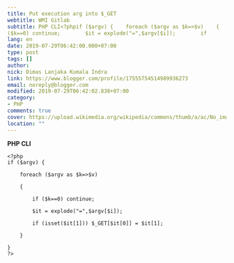 ```yaml
---
title: Put execution arg into $_GET
webtitle: WMI Gitlab
subtitle: PHP CLI<?phpif ($argv) {    foreach ($argv as $k=>$v)    {        if
($k==0) continue;        $it = explode("=",$argv[$i]);        if
lang: en
date: 2019-07-29T06:42:00.000+07:00
type: post
tags: []
author:
nick: Dimas Lanjaka Kumala Indra
link: https://www.blogger.com/profile/17555754514989936273
email: noreply@blogger.com
modified: 2019-07-29T06:42:02.838+07:00
category:
- PHP
comments: true
cover: https://upload.wikimedia.org/wikipedia/commons/thumb/a/ac/No_image_available.svg/2048px-No_image_available.svg.png
location: ""
---
```


<div dir="ltr" style="text-align: left;" trbidi="on"><b>PHP CLI</b><pre><code><span class="html"><span class="default">&lt;?php<br></span><span class="keyword">if (</span><span class="default">$argv</span><span class="keyword">) {<br><br>&nbsp; &nbsp; foreach (</span><span class="default">$argv </span><span class="keyword">as </span><span class="default">$k</span><span class="keyword">=&gt;</span><span class="default">$v</span><span class="keyword">)<br><br>&nbsp; &nbsp; {<br><br>&nbsp; &nbsp; &nbsp; &nbsp; if (</span><span class="default">$k</span><span class="keyword">==</span><span class="default">0</span><span class="keyword">) continue;<br><br>&nbsp; &nbsp; &nbsp; &nbsp; </span><span class="default">$it </span><span class="keyword">= </span><span class="default">explode</span><span class="keyword">(</span><span class="string">"="</span><span class="keyword">,</span><span class="default">$argv</span><span class="keyword">[</span><span class="default">$i</span><span class="keyword">]);<br><br>&nbsp; &nbsp; &nbsp; &nbsp; if (isset(</span><span class="default">$it</span><span class="keyword">[</span><span class="default">1</span><span class="keyword">])) </span><span class="default">$_GET</span><span class="keyword">[</span><span class="default">$it</span><span class="keyword">[</span><span class="default">0</span><span class="keyword">]] = </span><span class="default">$it</span><span class="keyword">[</span><span class="default">1</span><span class="keyword">];<br><br>&nbsp; &nbsp; }<br><br>}<br></span><span class="default">?&gt;</span></span></code><br></pre></div>